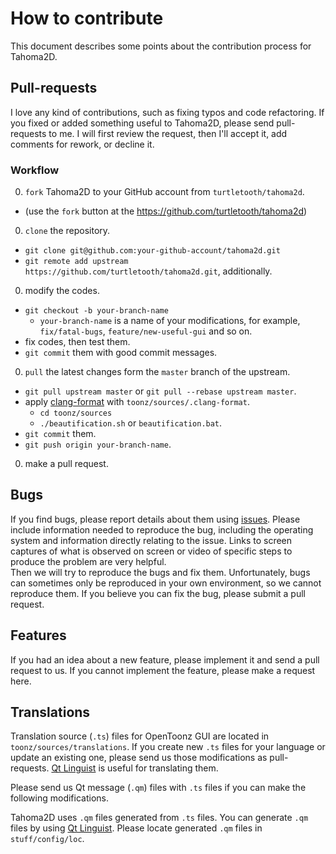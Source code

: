 # How to contribute

This document describes some points about the contribution process for Tahoma2D.

## Pull-requests

I love any kind of contributions, such as fixing typos and code refactoring.
If you fixed or added something useful to Tahoma2D, please send pull-requests to me.
I will first review the request, then I'll accept it, add comments for rework, or decline it.

### Workflow

0. `fork` Tahoma2D to your GitHub account from `turtletooth/tahoma2d`.
  - (use the `fork` button at the https://github.com/turtletooth/tahoma2d)
0. `clone` the repository.
  - `git clone git@github.com:your-github-account/tahoma2d.git`
  - `git remote add upstream https://github.com/turtletooth/tahoma2d.git`, additionally.
0. modify the codes.
  - `git checkout -b your-branch-name`
    - `your-branch-name` is a name of your modifications, for example,
      `fix/fatal-bugs`, `feature/new-useful-gui` and so on.
  - fix codes, then test them.
  - `git commit` them with good commit messages.
0. `pull` the latest changes form the `master` branch of the upstream.
  - `git pull upstream master` or `git pull --rebase upstream master`.
  - apply [clang-format](http://clang.llvm.org/docs/ClangFormat.html) with `toonz/sources/.clang-format`.
    - `cd toonz/sources`
    - `./beautification.sh` or `beautification.bat`.
  - `git commit` them.
  - `git push origin your-branch-name`.
0. make a pull request.

## Bugs

If you find bugs, please report details about them using [issues](https://github.com/turtletooth/tahoma2d/issues).
Please include information needed to reproduce the bug, including the operating system 
and information directly relating to the issue. Links to screen captures of what is 
observed on screen or video of specific steps to produce the problem are very helpful.  
Then we will try to reproduce the bugs and fix them.
Unfortunately, bugs can sometimes only be reproduced in your own environment, 
so we cannot reproduce them. 
If you believe you can fix the bug, please submit a pull request.

## Features

If you had an idea about a new feature, please implement it and send a pull request to us.
If you cannot implement the feature, please make a request here.


## Translations

Translation source (`.ts`) files for OpenToonz GUI are located in `toonz/sources/translations`.
If you create new `.ts` files for your language or update an existing one,
please send us those modifications as pull-requests.
[Qt Linguist](http://doc.qt.io/qt-5.6/linguist-translators.html) is useful for translating them.

Please send us Qt message (`.qm`) files with `.ts` files if you can make the following modifications.

Tahoma2D uses `.qm` files generated from `.ts` files.
You can generate `.qm` files by using [Qt Linguist](http://doc.qt.io/qt-5.6/linguist-translators.html).
Please locate generated `.qm` files in `stuff/config/loc`.
